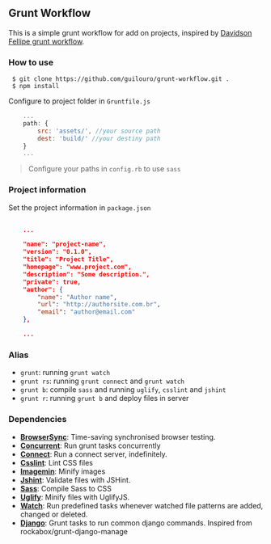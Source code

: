 ## Grunt Workflow

This is a simple grunt workflow for add on projects, inspired by [Davidson Fellipe grunt workflow](https://github.com/davidsonfellipe/grunt-workflow).

### How to use

```shell
 $ git clone https://github.com/guilouro/grunt-workflow.git .
 $ npm install 
```

Configure to project folder in `Gruntfile.js`

```javascript
	...
	path: {
        src: 'assets/', //your source path
        dest: 'build/' //your destiny path
    }
    ...
```

> Configure your paths in `config.rb` to use `sass`


### Project information

Set the project information in `package.json`

```json
	
	...

	"name": "project-name",
	"version": "0.1.0",
	"title": "Project Title",
	"homepage": "www.project.com",
	"description": "Some description.",
	"private": true,
	"author": {
		"name": "Author name",
		"url": "http://authorsite.com.br",
		"email": "author@email.com"
	},

	...

```

### Alias

* `grunt`: running `grunt watch`
* `grunt rs`: running `grunt connect` and `grunt watch`
* `grunt b`: compile `sass` and running `uglify`, `csslint` and `jshint`
* `grunt r`: running `grunt b` and deploy files in server

### Dependencies

* [**BrowserSync**](http://www.browsersync.io/): Time-saving synchronised browser testing.
* [**Concurrent**](https://www.npmjs.com/package/grunt-concurrent): Run grunt tasks concurrently
* [**Connect**](https://www.npmjs.com/package/grunt-connect): Run a connect server, indefinitely.
* [**Csslint**](https://github.com/gruntjs/grunt-contrib-csslint): Lint CSS files
* [**Imagemin**](https://www.npmjs.com/package/grunt-contrib-imagemin): Minify images
* [**Jshint**](https://github.com/gruntjs/grunt-contrib-jshint): Validate files with JSHint.
* [**Sass**](https://github.com/gruntjs/grunt-contrib-sass): Compile Sass to CSS
* [**Uglify**](https://github.com/gruntjs/grunt-contrib-uglify): Minify files with UglifyJS.
* [**Watch**](https://github.com/gruntjs/grunt-contrib-watch): Run predefined tasks whenever watched file patterns are added, changed or deleted.
* [**Django**](https://github.com/nicolaspanel/grunt-contrib-django): Grunt tasks to run common django commands. Inspired from rockabox/grunt-django-manage
